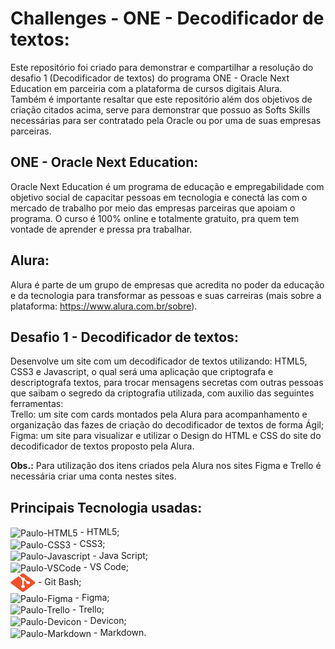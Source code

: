 # Challenges - ONE - Decodificador de textos:

Este repositório foi criado para demonstrar e compartilhar a resolução do desafio 1 (Decodificador de textos) do programa ONE - Oracle Next Education em parceiria com a plataforma de cursos digitais Alura.<br>
Também é importante resaltar que este repositório além dos objetivos de criação citados acima, serve para demonstrar que possuo as Softs Skills necessárias para ser contratado pela Oracle ou por uma de suas empresas parceiras. 

## ONE - Oracle Next Education:

Oracle Next Education é um programa de educação e empregabilidade com objetivo social de capacitar pessoas em tecnologia e conectá las com o mercado de trabalho por meio das empresas parceiras que apoiam o programa. O curso é 100% online e totalmente gratuito, pra quem tem vontade de aprender e pressa pra trabalhar. 

## Alura:

Alura é parte de um grupo de empresas que acredita no poder da educação e da tecnologia para transformar as pessoas e suas carreiras (mais sobre a plataforma: https://www.alura.com.br/sobre).

## Desafio 1 - Decodificador de textos:

Desenvolve um site com um decodificador de textos utilizando: HTML5, CSS3 e Javascript, o qual será uma aplicação que criptografa e descriptografa textos, para trocar mensagens secretas com outras pessoas que saibam o segredo da criptografia utilizada, com auxilio das seguintes ferramentas:<br> 
Trello: um site com cards montados pela Alura para acompanhamento e organização das fazes de criação do decodificador de textos de forma Ágil;<br> 
Figma: um site para visualizar e utilizar o Design do HTML e CSS do site do decodificador de textos proposto pela Alura.

<p><b>Obs.:</b> Para utilização dos itens criados pela Alura nos sites Figma e Trello é necessária criar uma conta nestes sites.</p>

##

## Principais Tecnologia usadas:


<img align="center" alt="Paulo-HTML5" height="30" width="40" src="https://cdn.jsdelivr.net/gh/devicons/devicon/icons/html5/html5-original.svg"> - HTML5;<br>
<img align="center" alt="Paulo-CSS3" height="30" width="40" src="https://cdn.jsdelivr.net/gh/devicons/devicon/icons/css3/css3-plain.svg"> - CSS3;<br>
<img align="center" alt="Paulo-Javascript" height="30" width="40" src="https://cdn.jsdelivr.net/gh/devicons/devicon/icons/javascript/javascript-original.svg"> - Java Script;<br>
<img align="center" alt="Paulo-VSCode" height="30" width="40" src="https://cdn.jsdelivr.net/gh/devicons/devicon/icons/vscode/vscode-original.svg"> - VS Code;<br>
<img align="center" alt="Paulo-Git" height="30" width="40" src="https://raw.githubusercontent.com/devicons/devicon/master/icons/git/git-plain.svg"> - Git Bash;<br>
<img align="center" alt="Paulo-Figma" height="30" width="40" src="https://cdn.jsdelivr.net/gh/devicons/devicon/icons/figma/figma-original.svg"> - Figma;<br>
<img align="center" alt="Paulo-Trello" height="30" width="40" src="https://cdn.jsdelivr.net/gh/devicons/devicon/icons/trello/trello-plain.svg"> - Trello;<br>
<img align="center" alt="Paulo-Devicon" height="30" width="40" src="https://cdn.jsdelivr.net/gh/devicons/devicon/icons/devicon/devicon-original.svg"> - Devicon;<br>
<img align="center" alt="Paulo-Markdown" height="30" width="40" src="https://cdn.jsdelivr.net/gh/devicons/devicon/icons/markdown/markdown-original.svg"> - Markdown.<br>